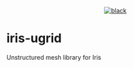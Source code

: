 <p align="center">
<!-- https://shields.io/ is a good source of these -->
<a href="https://github.com/psf/black">
<img src="https://img.shields.io/badge/code%20style-black-000000.svg"
     alt="black" /></a>
</p>

# iris-ugrid
Unstructured mesh library for Iris
